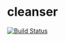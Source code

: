 # cleanser
[![Build Status](https://mholtzscher.visualstudio.com/cleanser/_apis/build/status/cleanser-CI?branchName=master)](https://mholtzscher.visualstudio.com/cleanser/_build/latest?definitionId=2&branchName=master)
